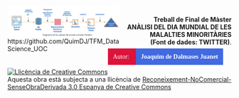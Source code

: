 <div style="width: 100%; clear: both;">
<div style="float: left; width: 50%;">
<img src="./imgLogo.png", align="left">
</div>
<div style="float: right; width: 50%;">
    <p style="margin: 0; padding-top: 22px; text-align:right;"><b>Treball de Final de Màster </b></p>
<p style="margin: 0; text-align:right;"><b>ANÀLISI DEL DIA MUNDIAL DE LES MALALTIES MINORITÀRIES 
  <br>(Font de dades: TWITTER)</b>.</p>
</div>
</div>
https://github.com/QuimDJ/TFM_DataScience_UOC
<div style="text-align:right">
    <span style="font-family:calibri;font-size:8;color:white; background-color:Crimson; text-align:right; margin-left: 0.5cm;padding:0.3cm"> Autor: </span>
    <span style="font-family:calibri;font-size:8;color:white; background-color:RoyalBlue; text-align:center;  margin-right: 0.5cm; padding:0.3cm"><b> Joaquim de Dalmases Juanet </b></span>
</div>
<br>
<a rel="license" href="http://creativecommons.org/licenses/by-nc-nd/3.0/es/"><img alt="Llicència de Creative Commons" style="border-width:0" src="https://i.creativecommons.org/l/by-nc-nd/3.0/es/88x31.png" /></a><br />Aquesta obra està subjecta a una llicència de <a rel="license" href="http://creativecommons.org/licenses/by-nc-nd/3.0/es/">Reconeixement-NoComercial-SenseObraDerivada 3.0 Espanya de Creative Commons</a>
